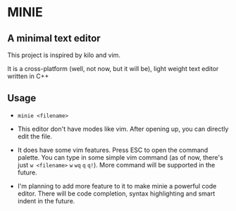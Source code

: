 # MINIE

## A minimal text editor

This project is inspired by kilo and vim.

It is a cross-platform (well, not now, but it will be), light weight text editor written in C++

## Usage

- `minie <filename>`

- This editor don't have modes like vim. After opening up, you can directly edit the file.

- It does have some vim features. Press ESC to open the command palette. You can type in some simple vim command (as of now, there's just `w <filename>` `w` `wq` `q` `q!`). More command will be supported in the future.

- I'm planning to add more feature to it to make minie a powerful code editor. There will be code completion, syntax highlighting and smart indent in the future.
